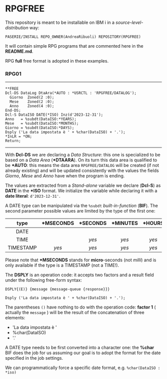 # RPGFREE

This repository is meant to be installable on IBM i in a *source\-level\-distribution* way:

`PASERIE/INSTALL REPO_OWNER(AndreaRibuoli) REPOSITORY(RPGFREE)`

It will contain simple RPG programs that are commented here in the **README.md**.

RPG **full** free format is adopted in these examples.

### RPG01

---

``` RPG
**FREE
Dcl-DS DataLog DtaAra(*AUTO : *USRCTL : 'RPGFREE/DATALOG');
  Giorno  Zoned(2 :0);
  Mese    Zoned(2 :0);
  Anno    Zoned(4 :0);
End-DS;
Dcl-S DataISO DATE(*ISO) Inz(d'2023-12-31');
Anno   = %subdt(DataISO:*YEARS);
Mese   = %subdt(DataISO:*MONTHS);
Giorno = %subdt(DataISO:*DAYS);
Dsply ('La data impostata è ' + %char(DataISO) + '.');
*InLR = *ON;
Return;
```

---

With **Dcl\-DS** we are declaring a *Data Structure*: this one is specialized to be based on a *Data Area* (**\*DTAARA**). On its turn this data area is qualified to be **\*AUTO**: this means the data area `RPGFREE/DATALOG` will be created (if not already existing) and will be updated consistently with the values the fields *Giorno*, *Mese* and *Anno* have when the program is ending.

The values are extracted from a *Stand\-alone* variable we declare (**Dcl\-S**) as **DATE** in the **\*ISO** format. We initialize the variable while declaring it with a **date literal**: `d'2023-12-31'`.

A DATE type can be manipulated via the `%subdt` *built\-in\-function* (**BIF**). The second parameter possible values are limited by the type of the first one:

| type      | \*MSECONDS | \*SECONDS | \*MINUTES | \*HOURS | \*DAYS | \*MONTHS | \*YEARS |
|:---------:|:----------:|:---------:|:---------:|:-------:|:------:|:--------:|:-------:|
| DATE      |            |           |           |         | *yes*  |   *yes*  |  *yes*  | 
| TIME      |            |    *yes*  |    *yes*  |  *yes*  |        |          |         |
| TIMESTAMP |     *yes*  |    *yes*  |    *yes*  |  *yes*  | *yes*  |   *yes*  |  *yes*  |

Please note that **\*MSECONDS** stands for **micro**\-seconds (not *milli*) and is only available if the type is a TIMESTAMP (not a TIME!).

The **DSPLY** is an operation code: it accepts two factors and a result field under the following free-form syntax:

```
DSPLY{(E)} {message {message-queue {response}}}
```

`Dsply ('La data impostata è ' + %char(DataISO) + '.');`

The parentheses `()` have nothing to do with the operation code: **factor 1** ( actually the `message` ) will be the result of the concatenation of three elements:

*   'La data impostata è '
*   %char(DataISO) 
*   '.'

A DATE type needs to be first converted into a character one: the **%char** BIF does the job for us assuming our goal is to adopt the format for the date specified in the  job settings. 

We can programmatically force a specific date format, e.g. `%char(DataISO : *iso)`

 

